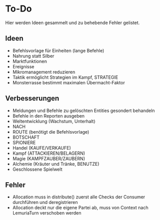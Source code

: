 # To-Do

Hier werden Ideen gesammelt und zu behebende Fehler gelistet.

## Ideen

- Befehlsvorlage für Einheiten (lange Befehle)
- Nahrung statt Silber
- Marktfunktionen
- Ereignisse
- Mikromanagement reduzieren
- Taktik ermöglicht Strategien im Kampf, STRATEGIE
- Monsterrasse bestimmt maximalen Übermacht-Faktor

## Verbesserungen

- Meldungen und Befehle zu gelöschten Entities gesondert behandeln
- Befehle in den Reporten ausgeben
- Weltentwicklung (Wachstum, Unterhalt)
- NACH
- ROUTE (benötigt die Befehlsvorlage)
- BOTSCHAFT
- SPIONIERE
- Handel (KAUFE/VERKAUFE)
- Kampf (ATTACKIEREN/BELAGERN)
- Magie (KAMPFZAUBER/ZAUBERN)
- Alchemie (Kräuter und Tränke, BENUTZE) 
- Geschlossene Spielwelt

## Fehler

- Allocation muss in distribute() zuerst alle Checks der Consumer durchführen und deregistrieren
- Allocation deckt nur die eigene Partei ab, muss von Context nach LemuriaTurn verschoben werden
